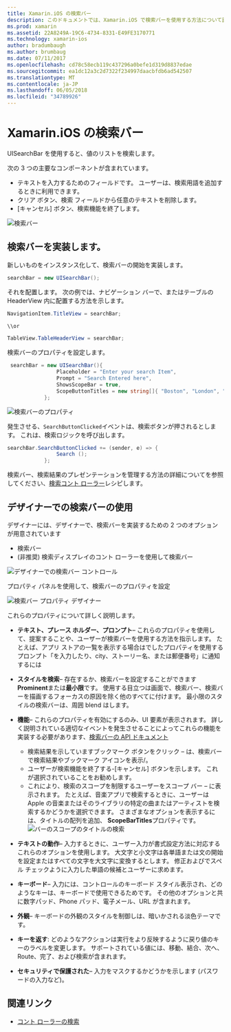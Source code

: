 ```yaml
---
title: Xamarin.iOS の検索バー
description: このドキュメントでは、Xamarin.iOS で検索バーを使用する方法について説明します。 これには、プログラムでとストーリー ボードで、検索バーを作成する方法について説明します。
ms.prod: xamarin
ms.assetid: 22A8249A-19C6-4734-8331-E49FE3170771
ms.technology: xamarin-ios
author: bradumbaugh
ms.author: brumbaug
ms.date: 07/11/2017
ms.openlocfilehash: cd78c58ecb119c437296a0befe1d319d8837edae
ms.sourcegitcommit: ea1dc12a3c2d7322f234997daacbfdb6ad542507
ms.translationtype: MT
ms.contentlocale: ja-JP
ms.lasthandoff: 06/05/2018
ms.locfileid: "34789926"
---
```

# <a name="search-bars-in-xamarinios"></a>Xamarin.iOS の検索バー

UISearchBar を使用すると、値のリストを検索します。 

次の 3 つの主要なコンポーネントが含まれています。 

- テキストを入力するためのフィールドです。 ユーザーは、検索用語を追加するときに利用できます。
- クリア ボタン、検索 フィールドから任意のテキストを削除します。
- [キャンセル] ボタン、検索機能を終了します。

![検索バー](searchbar-images/image1.png)

## <a name="implementing-the-search-bar"></a>検索バーを実装します。

新しいものをインスタンス化して、検索バーの開始を実装します。

```csharp
searchBar = new UISearchBar();
```

それを配置します。 次の例では、ナビゲーション バーで、またはテーブルの HeaderView 内に配置する方法を示します。

```csharp
NavigationItem.TitleView = searchBar;

\\or

TableView.TableHeaderView = searchBar;
```

検索バーのプロパティを設定します。

```csharp
 searchBar = new UISearchBar(){
                Placeholder = "Enter your search Item",
                Prompt = "Search Entered here",
                ShowsScopeBar = true,
                ScopeButtonTitles = new string[]{ "Boston", "London", "SF" },
            };
```

![検索バーのプロパティ](searchbar-images/image6.png)

発生させる、`SearchButtonClicked`イベントは、検索ボタンが押されるとします。 これは、検索ロジックを呼び出します。

```csharp
searchBar.SearchButtonClicked += (sender, e) => {
                Search ();
            };
```

検索バー、検索結果のプレゼンテーションを管理する方法の詳細についてを参照してください、[検索コント ローラー](https://developer.xamarin.com/recipes/ios/content_controls/search-controller/)レシピします。

## <a name="using-the-search-bar-in-the-designer"></a>デザイナーでの検索バーの使用

デザイナーには、デザイナーで、検索バーを実装するための 2 つのオプションが用意されています

- 検索バー
- (非推奨) 検索ディスプレイのコント ローラーを使用して検索バー

![デザイナーでの検索バー コントロール](searchbar-images/image2.png)

プロパティ パネルを使用して、検索バーのプロパティを設定

![検索バー プロパティ デザイナー](searchbar-images/image3.png)

これらのプロパティについて詳しく説明します。

- **テキスト、プレース ホルダー、プロンプト**– これらのプロパティを使用して、提案することや、ユーザーが検索バーを使用する方法を指示します。 たとえば、アプリ ストアの一覧を表示する場合はでしたプロパティを使用するプロンプト「を入力したり、city、ストーリー名、または郵便番号」に通知するには
- **スタイルを検索**– 存在するか、検索バーを設定することができます**Prominent**または**最小限**です。 使用する目立つは画面で、検索バー、検索バーを描画するフォーカスの原因を除く他のすべてに付けます。 最小限のスタイルの検索バーは、周囲 blend はします。
- **機能**– これらのプロパティを有効にするのみ、UI 要素が表示されます。 詳しく説明されている適切なイベントを発生させることによってこれらの機能を実装する必要があります、[検索バーの API ドキュメント](https://developer.xamarin.com/api/type/UIKit.UISearchBar/)
    - 検索結果を示していますブックマーク ボタンをクリック – は、検索バーで検索結果やブックマーク アイコンを表示/。
    - ユーザーが検索機能を終了する-[キャンセル] ボタンを示します。 これが選択されていることをお勧めします。
    - これにより、検索のスコープを制限するユーザーをスコープ バー – に表示されます。 たとえば、音楽アプリで検索するときに、ユーザーは Apple の音楽またはそのライブラリの特定の曲またはアーティストを検索するかどうかを選択できます。 さまざまなオプションを表示するには、タイトルの配列を追加、 **ScopeBarTitles**プロパティです。
    ![バーのスコープのタイトルの検索](searchbar-images/image4.png)

- **テキストの動作**– 入力するときに、ユーザー入力が書式設定方法に対応するこれらのオプションを使用します。 大文字と小文字は各単語または文の開始を設定またはすべての文字を大文字に変換するとします。 修正およびでスペル チェックように入力した単語の候補とユーザーに求めます。
- **キーボード**– 入力には、コントロールのキーボード スタイル表示され、どのようなキーは、キーボードで使用できるためです。 その他のオプションと共に数字パッド、Phone パッド、電子メール、URL が含まれます。
- **外観**– キーボードの外観のスタイルを制御しは、暗いかされる淡色テーマです。
- **キーを返す**: どのようなアクションは実行をより反映するように戻り値のキーのラベルを変更します。 サポートされている値には、移動、結合、次へ、Route、完了、および検索が含まれます。
- **セキュリティで保護された**– 入力をマスクするかどうかを示します (パスワードの入力など)。

## <a name="related-links"></a>関連リンク

- [コント ローラーの検索](https://developer.xamarin.com/recipes/ios/content_controls/search-controller/)
